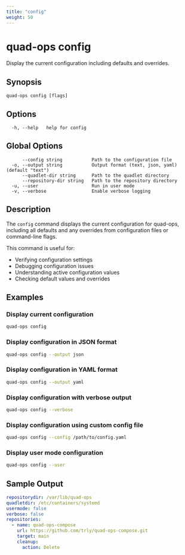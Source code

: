 ```yaml
---
title: "config"
weight: 50
---
```


# quad-ops config

Display the current configuration including defaults and overrides.

## Synopsis

```
quad-ops config [flags]
```

## Options

```
  -h, --help   help for config
```

## Global Options

```
      --config string           Path to the configuration file
  -o, --output string           Output format (text, json, yaml) (default "text")
      --quadlet-dir string      Path to the quadlet directory
      --repository-dir string   Path to the repository directory
  -u, --user                    Run in user mode
  -v, --verbose                 Enable verbose logging
```

## Description

The `config` command displays the current configuration for quad-ops, including all defaults and any overrides from configuration files or command-line flags.

This command is useful for:

- Verifying configuration settings
- Debugging configuration issues  
- Understanding active configuration values
- Checking default values and overrides

## Examples

### Display current configuration

```bash
quad-ops config
```

### Display configuration in JSON format

```bash
quad-ops config --output json
```

### Display configuration in YAML format

```bash
quad-ops config --output yaml
```

### Display configuration with verbose output

```bash
quad-ops config --verbose
```

### Display configuration using custom config file

```bash
quad-ops config --config /path/to/config.yaml
```

### Display user mode configuration

```bash
quad-ops config --user
```

## Sample Output

```yaml
repositorydir: /var/lib/quad-ops
quadletdir: /etc/containers/systemd
usermode: false
verbose: false
repositories:
  - name: quad-ops-compose
    url: https://github.com/trly/quad-ops-compose.git
    target: main
    cleanup:
      action: Delete
```

